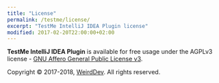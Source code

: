 ```yaml
---
title: "License"
permalink: /testme/license/
excerpt: "TestMe IntelliJ IDEA Plugin license"
modified: 2017-02-20T22:00:00+02:00
---
```


**TestMe IntelliJ IDEA Plugin** is available for free usage under the AGPLv3 license - <a rel="nofollow" href="https://www.gnu.org/licenses/agpl-3.0.en.html">GNU Affero General Public License v3</a>.

Copyright © 2017-2018, [WeirdDev](https://weirddev.com). All rights reserved.